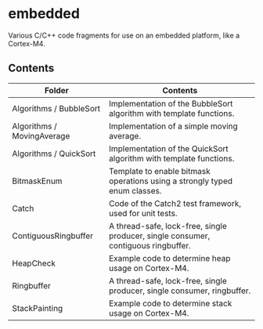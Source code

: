

# embedded
Various C/C++ code fragments for use on an embedded platform, like a Cortex-M4.

## Contents

| Folder | Contents |
| ------ | -------- |
| Algorithms / BubbleSort | Implementation of the BubbleSort algorithm with template functions. |
| Algorithms / MovingAverage | Implementation of a simple moving average. |
| Algorithms / QuickSort | Implementation of the QuickSort algorithm with template functions. |
| BitmaskEnum | Template to enable bitmask operations using a strongly typed enum classes. |
| Catch | Code of the Catch2 test framework, used for unit tests. |
| ContiguousRingbuffer | A thread-safe, lock-free, single producer, single consumer, contiguous ringbuffer. |
| HeapCheck | Example code to determine heap usage on Cortex-M4. |
| Ringbuffer | A thread-safe, lock-free, single producer, single consumer, ringbuffer. |
| StackPainting | Example code to determine stack usage on Cortex-M4. |
